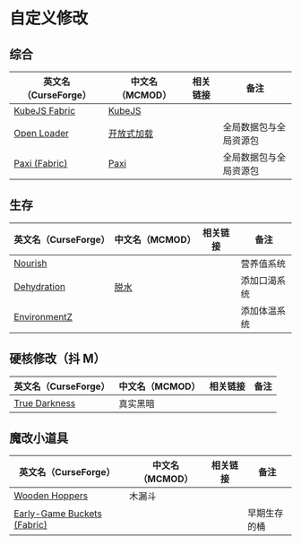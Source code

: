 # 自定义修改

## 综合

| 英文名（CurseForge）                                                        | 中文名（MCMOD）                                    | 相关链接 | 备注                   |
| --------------------------------------------------------------------------- | -------------------------------------------------- | -------- | ---------------------- |
| [KubeJS Fabric](https://www.curseforge.com/minecraft/mc-mods/kubejs-fabric) | [KubeJS](https://www.mcmod.cn/class/2450.html)     |          |                        |
| [Open Loader](https://www.curseforge.com/minecraft/mc-mods/open-loader)     | [开放式加载](https://www.mcmod.cn/class/3002.html) |          | 全局数据包与全局资源包 |
| [Paxi (Fabric)](https://www.curseforge.com/minecraft/mc-mods/paxi-fabric)   | [Paxi](https://www.mcmod.cn/class/4615.html)       |          | 全局数据包与全局资源包 |

## 生存

| 英文名（CurseForge）                                                      | 中文名（MCMOD）                              | 相关链接 | 备注         |
| ------------------------------------------------------------------------- | -------------------------------------------- | -------- | ------------ |
| [Nourish](https://www.curseforge.com/minecraft/mc-mods/nourish)           |                                              |          | 营养值系统   |
| [Dehydration](https://www.curseforge.com/minecraft/mc-mods/dehydration)   | [脱水](https://www.mcmod.cn/class/3883.html) |          | 添加口渴系统 |
| [EnvironmentZ](https://www.curseforge.com/minecraft/mc-mods/environmentz) |                                              |          | 添加体温系统 |

## 硬核修改（抖 M）

| 英文名（CurseForge）                                                        | 中文名（MCMOD） | 相关链接 | 备注 |
| --------------------------------------------------------------------------- | --------------- | -------- | ---- |
| [True Darkness](https://www.curseforge.com/minecraft/mc-mods/true-darkness) | 真实黑暗        |          |      |

## 魔改小道具

| 英文名（CurseForge）                                                                           | 中文名（MCMOD） | 相关链接 | 备注         |
| ---------------------------------------------------------------------------------------------- | --------------- | -------- | ------------ |
| [Wooden Hoppers](https://www.curseforge.com/minecraft/mc-mods/wooden-hoppers)                  | 木漏斗          |          |              |
| [Early-Game Buckets (Fabric)](https://www.curseforge.com/minecraft/mc-mods/new-buckets-fabric) |                 |          | 早期生存的桶 |
